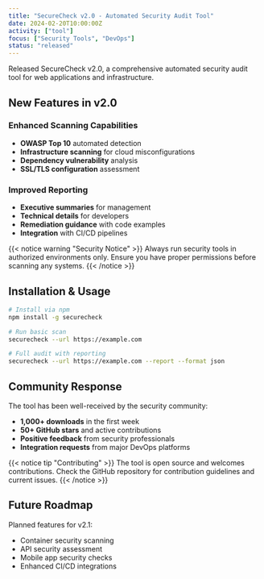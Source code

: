 ```yaml
---
title: "SecureCheck v2.0 - Automated Security Audit Tool"
date: 2024-02-20T10:00:00Z
activity: ["tool"]
focus: ["Security Tools", "DevOps"]
status: "released"
---
```


Released SecureCheck v2.0, a comprehensive automated security audit tool for web applications and infrastructure.

## New Features in v2.0

### Enhanced Scanning Capabilities
- **OWASP Top 10** automated detection
- **Infrastructure scanning** for cloud misconfigurations
- **Dependency vulnerability** analysis
- **SSL/TLS configuration** assessment

### Improved Reporting
- **Executive summaries** for management
- **Technical details** for developers
- **Remediation guidance** with code examples
- **Integration** with CI/CD pipelines

{{< notice warning "Security Notice" >}}
Always run security tools in authorized environments only. Ensure you have proper permissions before scanning any systems.
{{< /notice >}}

## Installation & Usage

```bash
# Install via npm
npm install -g securecheck

# Run basic scan
securecheck --url https://example.com

# Full audit with reporting
securecheck --url https://example.com --report --format json
```

## Community Response

The tool has been well-received by the security community:
- **1,000+ downloads** in the first week
- **50+ GitHub stars** and active contributions
- **Positive feedback** from security professionals
- **Integration requests** from major DevOps platforms

{{< notice tip "Contributing" >}}
The tool is open source and welcomes contributions. Check the GitHub repository for contribution guidelines and current issues.
{{< /notice >}}

## Future Roadmap

Planned features for v2.1:
- Container security scanning
- API security assessment
- Mobile app security checks
- Enhanced CI/CD integrations
